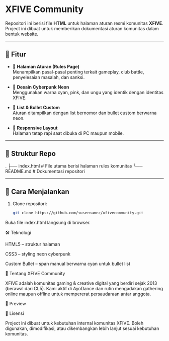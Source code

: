 # XFIVE Community 

Repositori ini berisi file **HTML** untuk halaman aturan resmi komunitas **XFIVE**.  
Project ini dibuat untuk memberikan dokumentasi aturan komunitas dalam bentuk website.

---

## 📌 Fitur
- 📖 **Halaman Aturan (Rules Page)**  
  Menampilkan pasal-pasal penting terkait gameplay, club battle, penyelesaian masalah, dan sanksi.  

- 🎨 **Desain Cyberpunk Neon**  
  Menggunakan warna cyan, pink, dan ungu yang identik dengan identitas XFIVE.  

- 🔘 **List & Bullet Custom**  
  Aturan ditampilkan dengan list bernomor dan bullet custom berwarna neon.  

- 📱 **Responsive Layout**  
  Halaman tetap rapi saat dibuka di PC maupun mobile.  

---

## 📂 Struktur Repo
.
├── index.html # File utama berisi halaman rules komunitas
└── README.md # Dokumentasi repositori

---

## 🚀 Cara Menjalankan
1. Clone repositori:
   ```bash
   git clone https://github.com/<username>/xfivecommunity.git
Buka file index.html langsung di browser.

🛠️ Teknologi

HTML5 – struktur halaman

CSS3 – styling neon cyberpunk

Custom Bullet – span manual berwarna cyan untuk bullet list

👥 Tentang XFIVE Community

XFIVE adalah komunitas gaming & creative digital yang berdiri sejak 2013 (berawal dari CL5).
Kami aktif di AyoDance dan rutin mengadakan gathering online maupun offline untuk mempererat persaudaraan antar anggota.

📸 Preview

📜 Lisensi

Project ini dibuat untuk kebutuhan internal komunitas XFIVE.
Boleh digunakan, dimodifikasi, atau dikembangkan lebih lanjut sesuai kebutuhan komunitas.
